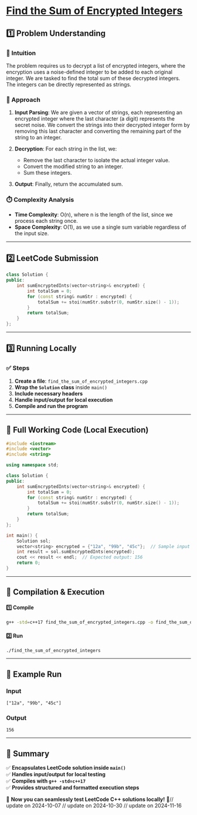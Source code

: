 # **[Find the Sum of Encrypted Integers](https://leetcode.com/problems/find-the-sum-of-encrypted-integers/description/)**  

## **1️⃣ Problem Understanding**  
### **📌 Intuition**  
The problem requires us to decrypt a list of encrypted integers, where the encryption uses a noise-defined integer to be added to each original integer. We are tasked to find the total sum of these decrypted integers. The integers can be directly represented as strings.

### **🚀 Approach**  
1. **Input Parsing**: We are given a vector of strings, each representing an encrypted integer where the last character (a digit) represents the secret noise. We convert the strings into their decrypted integer form by removing this last character and converting the remaining part of the string to an integer.
  
2. **Decryption**: For each string in the list, we:
   - Remove the last character to isolate the actual integer value.
   - Convert the modified string to an integer.
   - Sum these integers.

3. **Output**: Finally, return the accumulated sum.

### **⏱️ Complexity Analysis**  
- **Time Complexity**: O(n), where n is the length of the list, since we process each string once.  
- **Space Complexity**: O(1), as we use a single sum variable regardless of the input size.

---  

## **2️⃣ LeetCode Submission**  
```cpp
class Solution {
public:
    int sumEncryptedInts(vector<string>& encrypted) {
        int totalSum = 0;
        for (const string& numStr : encrypted) {
            totalSum += stoi(numStr.substr(0, numStr.size() - 1));
        }
        return totalSum;
    }
};
```  

---  

## **3️⃣ Running Locally**  
### **✅ Steps**  
1. **Create a file**: `find_the_sum_of_encrypted_integers.cpp`  
2. **Wrap the `Solution` class** inside `main()`  
3. **Include necessary headers**  
4. **Handle input/output for local execution**  
5. **Compile and run the program**  

---  

## **📝 Full Working Code (Local Execution)**  
```cpp
#include <iostream>
#include <vector>
#include <string>

using namespace std;

class Solution {
public:
    int sumEncryptedInts(vector<string>& encrypted) {
        int totalSum = 0;
        for (const string& numStr : encrypted) {
            totalSum += stoi(numStr.substr(0, numStr.size() - 1));
        }
        return totalSum;
    }
};

int main() {
    Solution sol;
    vector<string> encrypted = {"12a", "99b", "45c"};  // Sample input
    int result = sol.sumEncryptedInts(encrypted);
    cout << result << endl;  // Expected output: 156
    return 0;
}
```  

---  

## **🔧 Compilation & Execution**  
#### **1️⃣ Compile**  
```bash
g++ -std=c++17 find_the_sum_of_encrypted_integers.cpp -o find_the_sum_of_encrypted_integers
```  

#### **2️⃣ Run**  
```bash
./find_the_sum_of_encrypted_integers
```  

---  

## **🎯 Example Run**  
### **Input**  
```
["12a", "99b", "45c"]
```  
### **Output**  
```
156
```  

---  

## **📌 Summary**  
✅ **Encapsulates LeetCode solution inside `main()`**  
✅ **Handles input/output for local testing**  
✅ **Compiles with `g++ -std=c++17`**  
✅ **Provides structured and formatted execution steps**  

🚀 **Now you can seamlessly test LeetCode C++ solutions locally!** 🚀// update on 2024-10-07
// update on 2024-10-30
// update on 2024-11-16

